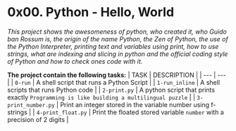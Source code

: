 # 0x00. Python - Hello, World
*This project shows the awesomeness of python, who created it, who Guido ban Rossum is, the origin of the name Python, the Zen of Python, the use of the Python Interpreter, printing text and variables using print, how to use strings, what are indexing and slicing in python and the official coding style of Python and how to check ones code with it.*

**The project contain the following tasks:**
| TASK | DESCRIPTION |
| --- | --- |
| `0-run` | A shell script that runs a Python Script |
| `1-run_inline` | A shell scripts that runs Python code |
| `2-print.py` | A python script that prints exactly `Programming is like building a multilingual puzzle` |
| `3-print_number.py` | Print an integer stored in the variable number using f-strings |
| `4-print_float.py` | Print the floated stored variable `number` with a precision of 2 digits |

